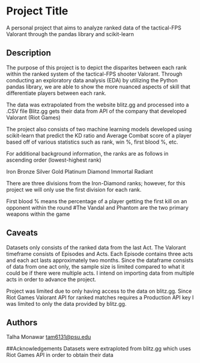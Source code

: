 # Project Title

A personal project that aims to analyze ranked data of the tactical-FPS Valorant through the pandas library and scikit-learn

## Description
The purpose of this project is to depict the disparites between each rank within the ranked system of the tactical-FPS shooter
Valorant. Through conducting an exploratory data analysis (EDA) by utilizing the Python pandas library,
we are able to show the more nuanced aspects of skill that differentiate players between each rank. 

The data was extrapolated from the website blitz.gg and processed into a .CSV file
Blitz.gg gets their data from API of the company that developed Valorant (Riot Games)

The project also consists of two machine learning models developed
using scikit-learn that predict the KD ratio and Average Combat score of a player based 
off of various statistics such as rank, win %, first blood %, etc.

For additional background information, the ranks are as follows in ascending order (lowest-highest rank)

Iron
Bronze
Silver
Gold
Platinum
Diamond
Immortal 
Radiant

There are three divisions from the Iron-Diamond ranks; however, for this project we will only use
the first division for each rank.

First blood % means the percentage of a player getting the first kill on an opponent within the round
#The Vandal and Phantom are the two primary weapons within the game

## Caveats 

Datasets only consists of the ranked data from the last Act. The Valorant timeframe consists of Episodes and Acts. Each Episode contains three acts and each act lasts
approximately two months. Since the dataframe consists of data from one act only, the sample size is limited compared to what it could be if there were multiple acts.
I intend on importing data from multiple acts in order to advance the project.

Project was limited due to only having access to the data on blitz.gg. Since Riot Games Valorant API for ranked matches requires a Production API key I was limited
to only the data provided by blitz.gg.


## Authors
Talha Monawar
tam6131@psu.edu

##Acknowledgements
Datasets were extraploted from blitz.gg which uses Riot Games API in order to obtain their data

